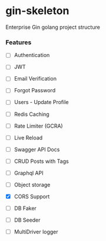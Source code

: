 # gin-skeleton
 
Enterprise Gin golang project structure  


### Features


- [ ] Authentication
- [ ] JWT
- [ ] Email Verification
- [ ] Forgot Password
- [ ] Users - Update Profile 
- [ ] Redis Caching 
- [ ] Rate Limiter (GCRA) 
- [ ] Live Reload 
- [ ] Swagger API Docs 
- [ ] CRUD Posts with Tags
- [ ] Graphql API 
- [ ] Object storage 
- [x] CORS Support
- [ ] DB Faker
- [ ] DB Seeder
- [ ] MultiDriver logger


